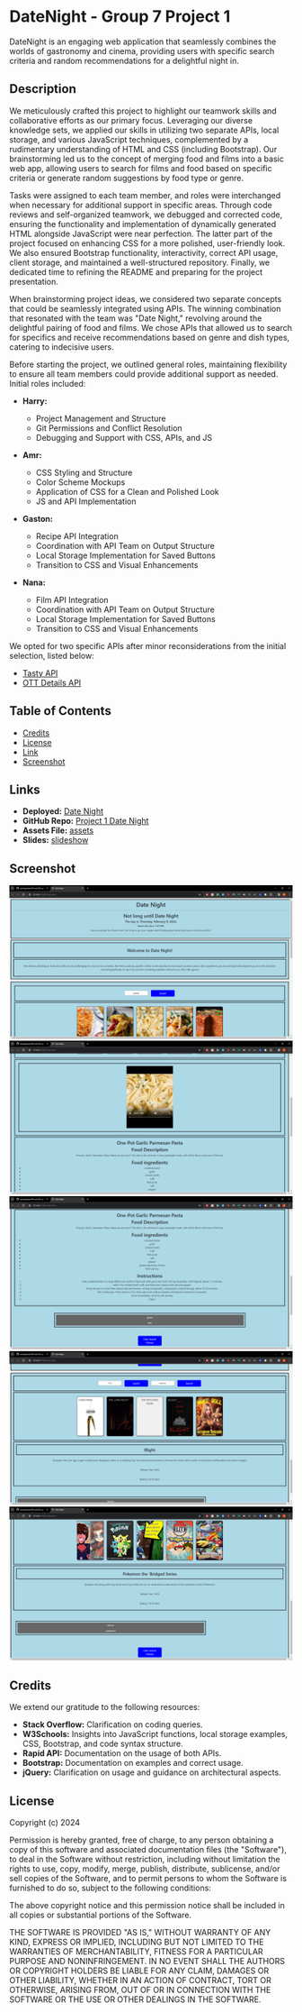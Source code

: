 # DateNight - Group 7 Project 1

DateNight is an engaging web application that seamlessly combines the worlds of gastronomy and cinema, providing users with specific search criteria and random recommendations for a delightful night in.

## Description

We meticulously crafted this project to highlight our teamwork skills and collaborative efforts as our primary focus. Leveraging our diverse knowledge sets, we applied our skills in utilizing two separate APIs, local storage, and various JavaScript techniques, complemented by a rudimentary understanding of HTML and CSS (including Bootstrap). Our brainstorming led us to the concept of merging food and films into a basic web app, allowing users to search for films and food based on specific criteria or generate random suggestions by food type or genre. 

Tasks were assigned to each team member, and roles were interchanged when necessary for additional support in specific areas. Through code reviews and self-organized teamwork, we debugged and corrected code, ensuring the functionality and implementation of dynamically generated HTML alongside JavaScript were near perfection. The latter part of the project focused on enhancing CSS for a more polished, user-friendly look. We also ensured Bootstrap functionality, interactivity, correct API usage, client storage, and maintained a well-structured repository. Finally, we dedicated time to refining the README and preparing for the project presentation.

When brainstorming project ideas, we considered two separate concepts that could be seamlessly integrated using APIs. The winning combination that resonated with the team was "Date Night," revolving around the delightful pairing of food and films. We chose APIs that allowed us to search for specifics and receive recommendations based on genre and dish types, catering to indecisive users.

Before starting the project, we outlined general roles, maintaining flexibility to ensure all team members could provide additional support as needed. Initial roles included:

- **Harry:**
  - Project Management and Structure
  - Git Permissions and Conflict Resolution
  - Debugging and Support with CSS, APIs, and JS

- **Amr:**
  - CSS Styling and Structure
  - Color Scheme Mockups
  - Application of CSS for a Clean and Polished Look
  - JS and API Implementation

- **Gaston:**
  - Recipe API Integration
  - Coordination with API Team on Output Structure
  - Local Storage Implementation for Saved Buttons
  - Transition to CSS and Visual Enhancements

- **Nana:**
  - Film API Integration
  - Coordination with API Team on Output Structure
  - Local Storage Implementation for Saved Buttons
  - Transition to CSS and Visual Enhancements

We opted for two specific APIs after minor reconsiderations from the initial selection, listed below:

- [Tasty API](https://rapidapi.com/apidojo/api/tasty)
- [OTT Details API](https://rapidapi.com/gox-ai-gox-ai-default/api/ott-details)

## Table of Contents

* [Credits](#credits)
* [License](#license)
* [Link](#link)
* [Screenshot](#screenshot)

## Links

* **Deployed:** [Date Night](https://hpro97.github.io/DateNight/)
* **GitHub Repo:** [Project 1 Date Night](https://github.com/hpro97/DateNight)
* **Assets File:** [assets](https://github.com/hpro97/DateNight/tree/main/assets)
* **Slides:** [slideshow](https://docs.google.com/presentation/d/e/2PACX-1vSVAdiR41x7UrWyeAROr3MmhAT_F5cg21vnzI3zR6jCaoxBDPHQR9FKXrYffSUqRZMiwy3trHFrr3nT/pub?start=false&loop=false&delayms=3000)

## Screenshot

![Screenshot of Deployed Page](./assets/images/screenshot1.png) 
![Screenshot of Deployed Page](./assets/images/screenshot2.png) 
![Screenshot of Deployed Page](./assets/images/screenshot3.png) 
![Screenshot of Deployed Page](./assets/images/screenshot4.png) 
![Screenshot of Deployed Page](./assets/images/screenshot5.png)


## Credits

We extend our gratitude to the following resources:

* **Stack Overflow:** Clarification on coding queries.
* **W3Schools:** Insights into JavaScript functions, local storage examples, CSS, Bootstrap, and code syntax structure.
* **Rapid API:** Documentation on the usage of both APIs.
* **Bootstrap:** Documentation on examples and correct usage.
* **jQuery:** Clarification on usage and guidance on architectural aspects.

## License

Copyright (c) 2024

Permission is hereby granted, free of charge, to any person obtaining a copy
of this software and associated documentation files (the "Software"), to deal
in the Software without restriction, including without limitation the rights
to use, copy, modify, merge, publish, distribute, sublicense, and/or sell
copies of the Software, and to permit persons to whom the Software is
furnished to do so, subject to the following conditions:

The above copyright notice and this permission notice shall be included in all
copies or substantial portions of the Software.

THE SOFTWARE IS PROVIDED "AS IS," WITHOUT WARRANTY OF ANY KIND, EXPRESS OR
IMPLIED, INCLUDING BUT NOT LIMITED TO THE WARRANTIES OF MERCHANTABILITY,
FITNESS FOR A PARTICULAR PURPOSE AND NONINFRINGEMENT. IN NO EVENT SHALL THE
AUTHORS OR COPYRIGHT HOLDERS BE LIABLE FOR ANY CLAIM, DAMAGES OR OTHER
LIABILITY, WHETHER IN AN ACTION OF CONTRACT, TORT OR OTHERWISE, ARISING FROM,
OUT OF OR IN CONNECTION WITH THE SOFTWARE OR THE USE OR OTHER DEALINGS IN THE
SOFTWARE.

